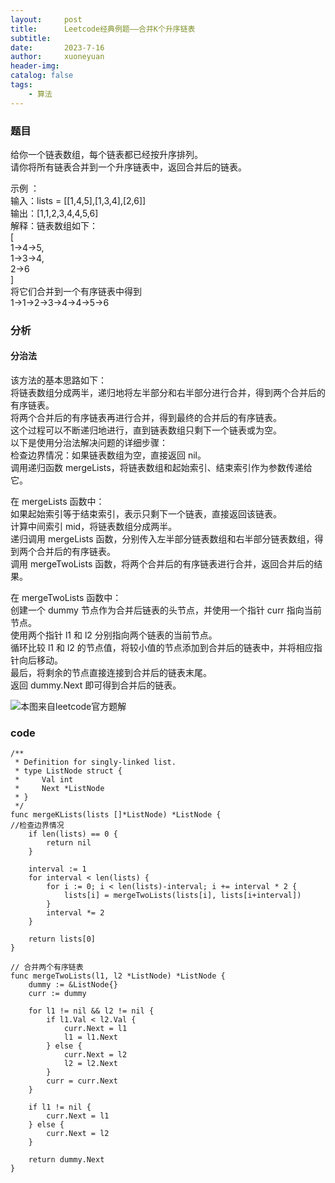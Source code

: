 ```yaml
---
layout:     post
title:      Leetcode经典例题——合并K个升序链表
subtitle:   
date:       2023-7-16
author:     xuoneyuan
header-img: 
catalog: false
tags:
    - 算法
---
```


### 题目
给你一个链表数组，每个链表都已经按升序排列。\
请你将所有链表合并到一个升序链表中，返回合并后的链表。

示例 ：\
输入：lists = [[1,4,5],[1,3,4],[2,6]]\
输出：[1,1,2,3,4,4,5,6]\
解释：链表数组如下：\
[\
  1->4->5,\
  1->3->4,\
  2->6\
]\
将它们合并到一个有序链表中得到\
1->1->2->3->4->4->5->6

### 分析
#### 分治法
该方法的基本思路如下：\
将链表数组分成两半，递归地将左半部分和右半部分进行合并，得到两个合并后的有序链表。\
将两个合并后的有序链表再进行合并，得到最终的合并后的有序链表。\
这个过程可以不断递归地进行，直到链表数组只剩下一个链表或为空。\
以下是使用分治法解决问题的详细步骤：\
检查边界情况：如果链表数组为空，直接返回 nil。\
调用递归函数 mergeLists，将链表数组和起始索引、结束索引作为参数传递给它。

在 mergeLists 函数中：\
如果起始索引等于结束索引，表示只剩下一个链表，直接返回该链表。\
计算中间索引 mid，将链表数组分成两半。\
递归调用 mergeLists 函数，分别传入左半部分链表数组和右半部分链表数组，得到两个合并后的有序链表。\
调用 mergeTwoLists 函数，将两个合并后的有序链表进行合并，返回合并后的结果。

在 mergeTwoLists 函数中：\
创建一个 dummy 节点作为合并后链表的头节点，并使用一个指针 curr 指向当前节点。\
使用两个指针 l1 和 l2 分别指向两个链表的当前节点。\
循环比较 l1 和 l2 的节点值，将较小值的节点添加到合并后的链表中，并将相应指针向后移动。\
最后，将剩余的节点直接连接到合并后的链表末尾。\
返回 dummy.Next 即可得到合并后的链表。

![本图来自leetcode官方题解]({{site.baseurl}}/img-post/leetcode1.png)
### code
~~~
/**
 * Definition for singly-linked list.
 * type ListNode struct {
 *     Val int
 *     Next *ListNode
 * }
 */
func mergeKLists(lists []*ListNode) *ListNode {
//检查边界情况
    if len(lists) == 0 {
        return nil
    }

    interval := 1
    for interval < len(lists) {
        for i := 0; i < len(lists)-interval; i += interval * 2 {
            lists[i] = mergeTwoLists(lists[i], lists[i+interval])
        }
        interval *= 2
    }

    return lists[0]
}

// 合并两个有序链表
func mergeTwoLists(l1, l2 *ListNode) *ListNode {
    dummy := &ListNode{}
    curr := dummy

    for l1 != nil && l2 != nil {
        if l1.Val < l2.Val {
            curr.Next = l1
            l1 = l1.Next
        } else {
            curr.Next = l2
            l2 = l2.Next
        }
        curr = curr.Next
    }

    if l1 != nil {
        curr.Next = l1
    } else {
        curr.Next = l2
    }

    return dummy.Next
}
~~~






